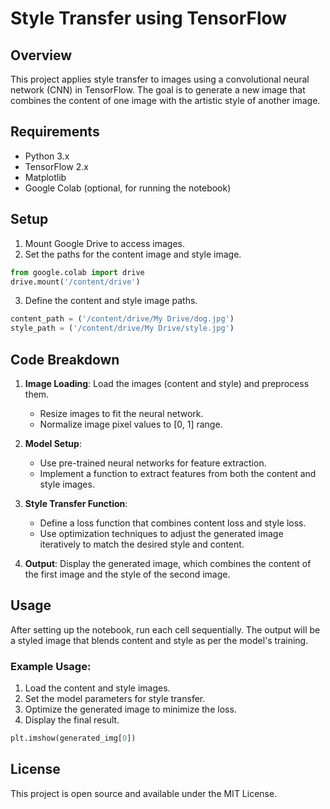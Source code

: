 # Style Transfer using TensorFlow

## Overview
This project applies style transfer to images using a convolutional neural network (CNN) in TensorFlow. The goal is to generate a new image that combines the content of one image with the artistic style of another image.

## Requirements
- Python 3.x
- TensorFlow 2.x
- Matplotlib
- Google Colab (optional, for running the notebook)

## Setup
1. Mount Google Drive to access images.
2. Set the paths for the content image and style image.

```python
from google.colab import drive
drive.mount('/content/drive')
```

3. Define the content and style image paths.

```python
content_path = ('/content/drive/My Drive/dog.jpg')
style_path = ('/content/drive/My Drive/style.jpg')
```

## Code Breakdown
1. **Image Loading**: Load the images (content and style) and preprocess them.
    - Resize images to fit the neural network.
    - Normalize image pixel values to [0, 1] range.

2. **Model Setup**: 
    - Use pre-trained neural networks for feature extraction.
    - Implement a function to extract features from both the content and style images.

3. **Style Transfer Function**: 
    - Define a loss function that combines content loss and style loss.
    - Use optimization techniques to adjust the generated image iteratively to match the desired style and content.

4. **Output**: Display the generated image, which combines the content of the first image and the style of the second image.

## Usage
After setting up the notebook, run each cell sequentially. The output will be a styled image that blends content and style as per the model's training.

### Example Usage:
1. Load the content and style images.
2. Set the model parameters for style transfer.
3. Optimize the generated image to minimize the loss.
4. Display the final result.

```python
plt.imshow(generated_img[0])
```

## License
This project is open source and available under the MIT License.

